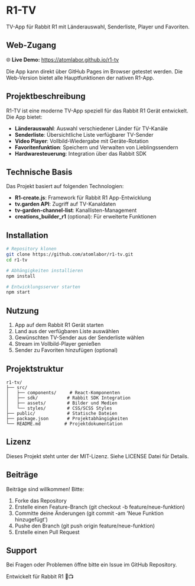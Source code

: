 # R1-TV

TV-App für Rabbit R1 mit Länderauswahl, Senderliste, Player und Favoriten.

## Web-Zugang

🌐 **Live Demo:** https://atomlabor.github.io/r1-tv

Die App kann direkt über GitHub Pages im Browser getestet werden. Die Web-Version bietet alle Hauptfunktionen der nativen R1-App.

## Projektbeschreibung

R1-TV ist eine moderne TV-App speziell für das Rabbit R1 Gerät entwickelt. Die App bietet:

- **Länderauswahl**: Auswahl verschiedener Länder für TV-Kanäle
- **Senderliste**: Übersichtliche Liste verfügbarer TV-Sender
- **Video Player**: Vollbild-Wiedergabe mit Geräte-Rotation
- **Favoritenfunktion**: Speichern und Verwalten von Lieblingssendern
- **Hardwaresteuerung**: Integration über das Rabbit SDK

## Technische Basis

Das Projekt basiert auf folgenden Technologien:

- **R1-create.js**: Framework für Rabbit R1 App-Entwicklung
- **tv.garden API**: Zugriff auf TV-Kanaldaten
- **tv-garden-channel-list**: Kanallisten-Management
- **creations_builder_r1** (optional): Für erweiterte Funktionen

## Installation

```bash
# Repository klonen
git clone https://github.com/atomlabor/r1-tv.git
cd r1-tv

# Abhängigkeiten installieren
npm install

# Entwicklungsserver starten
npm start
```

## Nutzung

1. App auf dem Rabbit R1 Gerät starten
2. Land aus der verfügbaren Liste auswählen
3. Gewünschten TV-Sender aus der Senderliste wählen
4. Stream im Vollbild-Player genießen
5. Sender zu Favoriten hinzufügen (optional)

## Projektstruktur

```
r1-tv/
├── src/
│   ├── components/     # React-Komponenten
│   ├── sdk/           # Rabbit SDK Integration
│   ├── assets/        # Bilder und Medien
│   └── styles/        # CSS/SCSS Styles
├── public/            # Statische Dateien
├── package.json       # Projektabhängigkeiten
└── README.md         # Projektdokumentation
```

## Lizenz

Dieses Projekt steht unter der MIT-Lizenz. Siehe LICENSE Datei für Details.

## Beiträge

Beiträge sind willkommen! Bitte:

1. Forke das Repository
2. Erstelle einen Feature-Branch (git checkout -b feature/neue-funktion)
3. Committe deine Änderungen (git commit -am 'Neue Funktion hinzugefügt')
4. Pushe den Branch (git push origin feature/neue-funktion)
5. Erstelle einen Pull Request

## Support

Bei Fragen oder Problemen öffne bitte ein Issue im GitHub Repository.

Entwickelt für Rabbit R1 🐰📺
